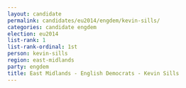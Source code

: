 ```yaml
---
layout: candidate
permalink: candidates/eu2014/engdem/kevin-sills/
categories: candidate engdem
election: eu2014
list-rank: 1
list-rank-ordinal: 1st
person: kevin-sills
region: east-midlands
party: engdem
title: East Midlands - English Democrats - Kevin Sills
---
```

